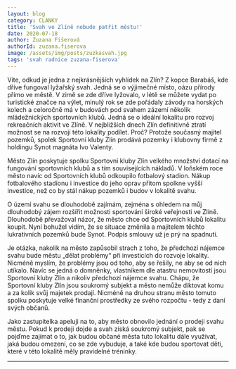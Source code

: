 ```yaml
---
layout: blog
category: CLANKY
title: 'Svah ve Zlíně nebude patřit městu!'
date: 2020-07-18
author: Zuzana Fišerová
authorId: zuzana.fiserova
image: /assets/img/posts/zuzkasvah.jpg
tags: 'svah radnice zuzana-fiserova'
---
```


Víte, odkud je jedna z nejkrásnějších vyhlídek na Zlín? Z kopce Barabáš, kde dříve fungoval lyžařský svah. Jedná se o výjimečné místo, oázu přírody přímo ve městě. V zimě se zde dříve lyžovalo, v létě se můžete vydat po turistické značce na výlet, minulý rok se zde pořádaly závody na horských kolech a celoročně má v budovách pod svahem zázemí několik mládežnických sportovních klubů. Jedná se o ideální lokalitu pro rozvoj rekreačních aktivit ve Zlíně. V nejbližších dnech Zlín definitivně ztratí možnost se na rozvoji této lokality podílet. Proč? Protože současný majitel pozemků, spolek Sportovní kluby Zlín prodává pozemky i klubovny firmě z holdingu Synot magnáta Ivo Valenty. 

Město Zlín poskytuje spolku Sportovní kluby Zlín velkého množství dotací na fungování sportovních klubů a s tím souvisejících nákladů. V loňském roce město navíc od Sportovních klubů odkoupilo fotbalový stadion. Nákup fotbalového stadionu i investice do jeho oprav přitom spolkne vyšší investice,  než  co by stál nákup pozemků i budov v lokalitě svahu. 

O území svahu se dlouhodobě zajímám, zejména s ohledem na můj dlouhodobý zájem rozšířit možnosti sportování široké veřejnosti ve Zlíně. Dlouhodobě převažoval názor, že město chce od Sportovních klubů lokalitu koupit. Nyní bohužel vidím, že se situace změnila a majitelem těchto lukrativních pozemků bude Synot. Podpis smlouvy už je prý na spadnutí. 

Je otázka, nakolik na město zapůsobil strach z toho, že předchozí nájemce svahu bude městu „dělat problémy“ při investicích do rozvoje lokality. Nicméně myslím, že problémy jsou od toho, aby se řešily, ne aby se od nich utíkalo. Navíc se jedná o domněnky, vlastníkem dle atastru nemovitostí jsou Sportovní kluby Zlín a nikoliv předchozí nájemce svahu.  Chápu, že Sportovní kluby Zlín jsou soukromý subjekt a město nemůže diktovat komu a za kolik svůj majetek prodají. Nicméně na druhou stranu město tomuto spolku poskytuje velké finanční prostředky ze svého rozpočtu - tedy z daní svých občanů.

Jako zastupitelka apeluji na to, aby město obnovilo jednání o prodeji svahu městu. Pokud k prodeji dojde a svah získá soukromý subjekt, pak se pojďme zajímat o to, jak budou občané města tuto lokalitu dále využívat, jaká budou omezení, co se zde vybuduje, a také kde budou sportovat děti, které v této lokalitě měly pravidelné tréninky. 

---
